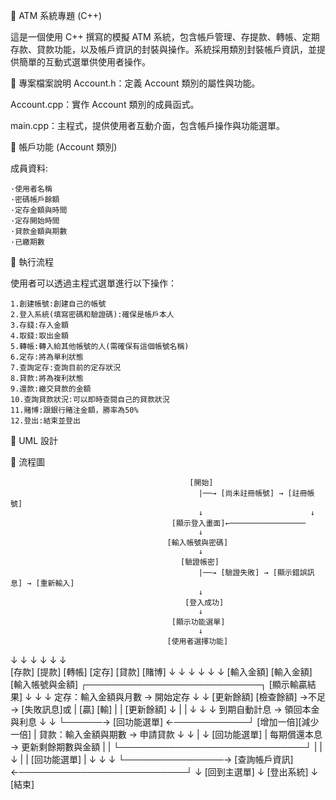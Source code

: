 🏧 ATM 系統專題 (C++) 

這是一個使用 C++ 撰寫的模擬 ATM 系統，包含帳戶管理、存提款、轉帳、定期存款、貸款功能，以及帳戶資訊的封裝與操作。系統採用類別封裝帳戶資訊，並提供簡單的互動式選單供使用者操作。 

 

📁 專案檔案說明 
Account.h：定義 Account 類別的屬性與功能。 

Account.cpp：實作 Account 類別的成員函式。 

main.cpp：主程式，提供使用者互動介面，包含帳戶操作與功能選單。 

 

🔐 帳戶功能 (Account 類別) 

成員資料:

    ·使用者名稱
    ·密碼帳戶餘額
    ·定存金額與時間
    ·定存開始時間
    ·貸款金額與期數
    ·已繳期數

🧪 執行流程 

使用者可以透過主程式選單進行以下操作： 
    
    1.創建帳號:創建自己的帳號
    2.登入系統(填寫密碼和驗證碼):確保是帳戶本人
    3.存錢:存入金額
    4.取錢:取出金額
    5.轉帳:轉入給其他帳號的人(需確保有這個帳號名稱)
    6.定存:將為單利狀態
    7.查詢定存:查詢目前的定存狀況
    8.貸款:將為複利狀態
    9.還款:繳交貸款的金額
    10.查詢貸款狀況:可以即時查閱自己的貸款狀況
    11.賭博:跟銀行賭注金額，勝率為50%
    12.登出:結束並登出

📖 UML 設計

    


🎫 流程圖


                                            [開始]
                                              |──→ [尚未註冊帳號] → [註冊帳號]
                                              ↓                        ↓
                                        [顯示登入畫面]←─────────────────
                                              ↓
                                       [輸入帳號與密碼]
                                              ↓
                                          [驗證帳密]
                                              |──→ [驗證失敗] → [顯示錯誤訊息] → [重新輸入]
                                              ↓
                                           [登入成功]
                                              ↓
                                        [顯示功能選單]
                                              ↓
                                       [使用者選擇功能]             
   ↓              ↓              ↓               ↓                  ↓              ↓                  
 [存款]         [提款]         [轉帳]           [定存]             [貸款]          [賭博] 
   ↓              ↓              ↓              ↓                  ↓               ↓
[輸入金額]    [輸入金額]    [輸入帳號與金額]  ┌────────────────────────────┐    [顯示輸贏結果]
   ↓              ↓              ↓          定存：輸入金額與月數 → 開始定存       ↓       ↓
[更新餘額]   [檢查餘額] →不足→ [失敗訊息]或                 |                    [贏]    [輸]
   |              |          [更新餘額]                   ↓                     |       |
   ↓              ↓              ↓           到期自動計息 → 領回本金與利息        ↓       ↓
    └──────→ [回功能選單] ←────────────┘                                    [增加一倍][減少一倍]
                      |                     貸款：輸入金額與期數 → 申請貸款       ↓       ↓
                      |                                  ↓                     [回功能選單]
                      |                     每期償還本息 → 更新剩餘期數與金額         |
                      |                    └──────────────────────────────┘        |
                      |                            ↓                               |
                      |                       [回功能選單]                          |
                      ↓                            ↓                               ↓
                      └────────────────→ [查詢帳戶資訊] ←───────────────────────────┘
                                               ↓
                                          [回到主選單]
                                               ↓
                                           [登出系統]
                                               ↓
                                             [結束]

                    



    
    





